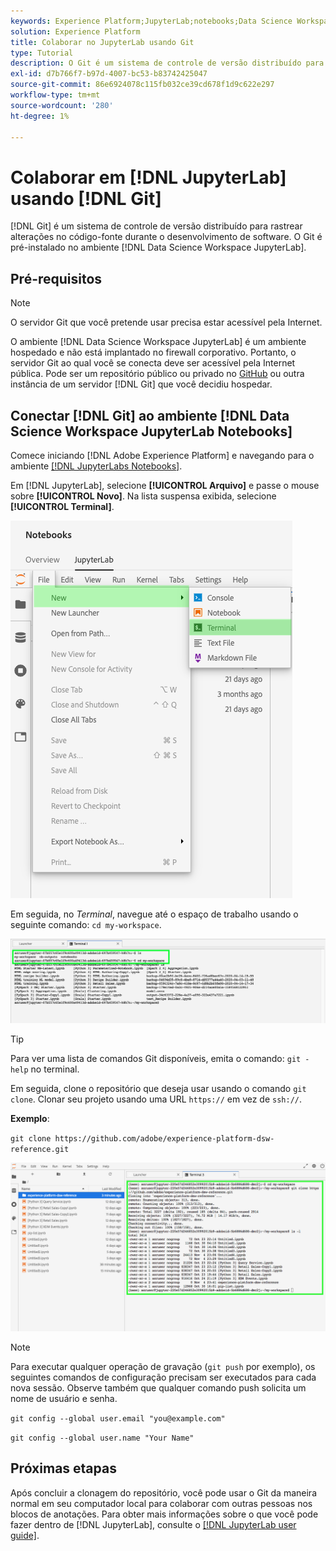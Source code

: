 ```yaml
---
keywords: Experience Platform;JupyterLab;notebooks;Data Science Workspace;tópicos populares;Git;Github
solution: Experience Platform
title: Colaborar no JupyterLab usando Git
type: Tutorial
description: O Git é um sistema de controle de versão distribuído para rastrear alterações no código-fonte durante o desenvolvimento de software. O Git é pré-instalado no ambiente JupyterLab da Data Science Workspace.
exl-id: d7b766f7-b97d-4007-bc53-b83742425047
source-git-commit: 86e6924078c115fb032ce39cd678f1d9c622e297
workflow-type: tm+mt
source-wordcount: '280'
ht-degree: 1%

---
```


# Colaborar em [!DNL JupyterLab] usando [!DNL Git]

[!DNL Git] é um sistema de controle de versão distribuído para rastrear alterações no código-fonte durante o desenvolvimento de software. O Git é pré-instalado no ambiente [!DNL Data Science Workspace JupyterLab].

## Pré-requisitos

>[!NOTE]
>
> O servidor Git que você pretende usar precisa estar acessível pela Internet.

O ambiente [!DNL Data Science Workspace JupyterLab] é um ambiente hospedado e não está implantado no firewall corporativo. Portanto, o servidor Git ao qual você se conecta deve ser acessível pela Internet pública. Pode ser um repositório público ou privado no [GitHub](https://github.com/) ou outra instância de um servidor [!DNL Git] que você decidiu hospedar.

## Conectar [!DNL Git] ao ambiente [!DNL Data Science Workspace JupyterLab Notebooks]

Comece iniciando [!DNL Adobe Experience Platform] e navegando para o ambiente [[!DNL JupyterLabs Notebooks]](https://platform.adobe.com/notebooks/jupyterLab).

Em [!DNL JupyterLab], selecione **[!UICONTROL Arquivo]** e passe o mouse sobre **[!UICONTROL Novo]**. Na lista suspensa exibida, selecione **[!UICONTROL Terminal]**.

![JupyterLab Nav](../images/jupyterlab/tutorials/open-terminal.png)

Em seguida, no *Terminal*, navegue até o espaço de trabalho usando o seguinte comando: `cd my-workspace`.

![espaço de trabalho do cd](../images/jupyterlab/tutorials/find-workspace.png)

>[!TIP]
>
> Para ver uma lista de comandos Git disponíveis, emita o comando: `git -help` no terminal.

Em seguida, clone o repositório que deseja usar usando o comando `git clone`. Clonar seu projeto usando uma URL `https://` em vez de `ssh://`.

**Exemplo**:

`git clone https://github.com/adobe/experience-platform-dsw-reference.git`

![clone](../images/jupyterlab/tutorials/git-collaboration.png)

>[!NOTE]
>
> Para executar qualquer operação de gravação (`git push` por exemplo), os seguintes comandos de configuração precisam ser executados para cada nova sessão. Observe também que qualquer comando push solicita um nome de usuário e senha.
>
>`git config --global user.email "you@example.com"`
>
>`git config --global user.name "Your Name"`

## Próximas etapas

Após concluir a clonagem do repositório, você pode usar o Git da maneira normal em seu computador local para colaborar com outras pessoas nos blocos de anotações. Para obter mais informações sobre o que você pode fazer dentro de [!DNL JupyterLab], consulte o [[!DNL JupyterLab user guide]](./overview.md).

